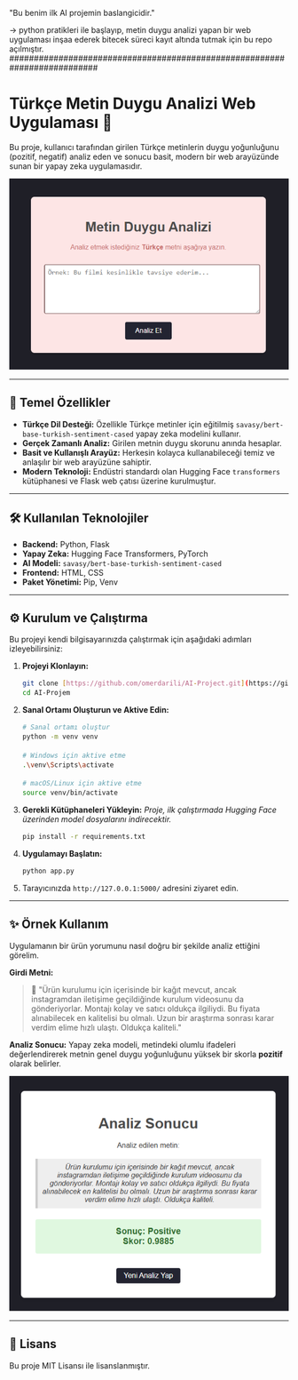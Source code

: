 
"Bu benim ilk AI projemin baslangicidir." 

-> python pratikleri ile başlayıp, metin duygu analizi yapan bir web uygulaması inşaa ederek bitecek süreci kayıt altında tutmak için bu repo açılmıştır.
##########################################################################

# Türkçe Metin Duygu Analizi Web Uygulaması 💬

Bu proje, kullanıcı tarafından girilen Türkçe metinlerin duygu yoğunluğunu (pozitif, negatif) analiz eden ve sonucu basit, modern bir web arayüzünde sunan bir yapay zeka uygulamasıdır.

![Uygulamanın ana ekranı](./assets/ana-ekran.png)

---

## 🚀 Temel Özellikler

* **Türkçe Dil Desteği:** Özellikle Türkçe metinler için eğitilmiş `savasy/bert-base-turkish-sentiment-cased` yapay zeka modelini kullanır.
* **Gerçek Zamanlı Analiz:** Girilen metnin duygu skorunu anında hesaplar.
* **Basit ve Kullanışlı Arayüz:** Herkesin kolayca kullanabileceği temiz ve anlaşılır bir web arayüzüne sahiptir.
* **Modern Teknoloji:** Endüstri standardı olan Hugging Face `transformers` kütüphanesi ve Flask web çatısı üzerine kurulmuştur.

---

## 🛠️ Kullanılan Teknolojiler

* **Backend:** Python, Flask
* **Yapay Zeka:** Hugging Face Transformers, PyTorch
* **AI Modeli:** `savasy/bert-base-turkish-sentiment-cased`
* **Frontend:** HTML, CSS
* **Paket Yönetimi:** Pip, Venv

---

## ⚙️ Kurulum ve Çalıştırma

Bu projeyi kendi bilgisayarınızda çalıştırmak için aşağıdaki adımları izleyebilirsiniz:

1.  **Projeyi Klonlayın:**
    ```bash
    git clone [https://github.com/omerdarili/AI-Project.git](https://github.com/omerdarili/AI-Project.git)
    cd AI-Projem
    ```

2.  **Sanal Ortamı Oluşturun ve Aktive Edin:**
    ```bash
    # Sanal ortamı oluştur
    python -m venv venv

    # Windows için aktive etme
    .\venv\Scripts\activate

    # macOS/Linux için aktive etme
    source venv/bin/activate
    ```

3.  **Gerekli Kütüphaneleri Yükleyin:**
    *Proje, ilk çalıştırmada Hugging Face üzerinden model dosyalarını indirecektir.*
    ```bash
    pip install -r requirements.txt
    ```

4.  **Uygulamayı Başlatın:**
    ```bash
    python app.py
    ```

5.  Tarayıcınızda `http://127.0.0.1:5000/` adresini ziyaret edin.

---

## ✨ Örnek Kullanım

Uygulamanın bir ürün yorumunu nasıl doğru bir şekilde analiz ettiğini görelim.

**Girdi Metni:**
> 💬 "Ürün kurulumu için içerisinde bir kağıt mevcut, ancak instagramdan iletişime geçildiğinde kurulum videosunu da gönderiyorlar. Montajı kolay ve satıcı oldukça ilgiliydi. Bu fiyata alınabilecek en kalitelisi bu olmalı. Uzun bir araştırma sonrası karar verdim elime hızlı ulaştı. Oldukça kaliteli."

**Analiz Sonucu:**
Yapay zeka modeli, metindeki olumlu ifadeleri değerlendirerek metnin genel duygu yoğunluğunu yüksek bir skorla **pozitif** olarak belirler.

![Örnek bir pozitif analiz sonucu](./assets/sonuc-ekrani.png)

---

## 📄 Lisans

Bu proje MIT Lisansı ile lisanslanmıştır.
